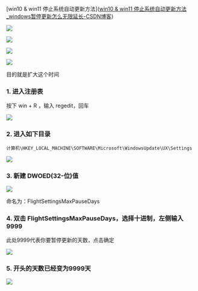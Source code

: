 [win10 & win11 停止系统自动更新方法]([win10 & win11 停止系统自动更新方法_windows暂停更新怎么无限延长-CSDN博客](https://blog.csdn.net/qq_57163366/article/details/133079507?spm=1001.2014.3001.5506))

![](https://i-blog.csdnimg.cn/blog_migrate/5d3c9f8ae8a43ee9f0e342bf909ef5fb.png)

![](https://i-blog.csdnimg.cn/blog_migrate/6a980ebafcd257a92ada8d485f32412b.png)

![](https://i-blog.csdnimg.cn/blog_migrate/f9134fdf847f54391bd82731af72ab3a.png)

![](https://i-blog.csdnimg.cn/blog_migrate/a4d218a1465790ea9cae300c11f3afcd.png)

目的就是扩大这个时间

### 1. 进入注册表

按下 win + R ，输入 regedit，回车

![](https://i-blog.csdnimg.cn/blog_migrate/992682180476f542af76cd87aa03a970.png)

### 2. 进入如下目录

`计算机\HKEY_LOCAL_MACHINE\SOFTWARE\Microsoft\WindowsUpdate\UX\Settings`

![](https://i-blog.csdnimg.cn/blog_migrate/f9991bf562c587300e52586c3597bf3c.png)

### 3. 新建 DWOED(32-位)值

![](https://i-blog.csdnimg.cn/blog_migrate/2e310ada2d08c74c3f715276655de3ce.png)

命名为：FlightSettingsMaxPauseDays

### 4. 双击 FlightSettingsMaxPauseDays，选择十进制，左侧输入9999

此处9999代表你要暂停更新的天数，点击确定

![](https://i-blog.csdnimg.cn/blog_migrate/bd619222eb3d04671774e2d7ce784539.png)

### 5. 开头的天数已经变为9999天

![](https://i-blog.csdnimg.cn/blog_migrate/d7e2ed9859b9bd020e2f209e24908aef.png)
